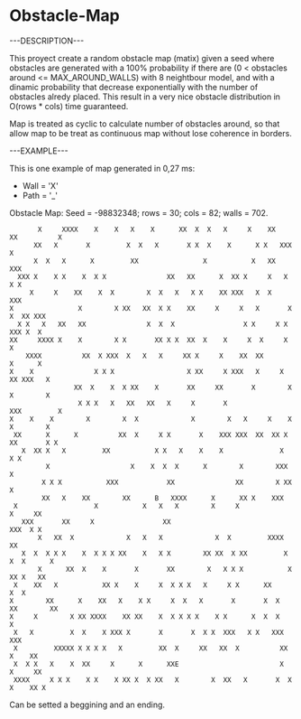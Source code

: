 # Obstacle-Map

---DESCRIPTION---

This proyect create a random obstacle map (matix) given a seed where obstacles are generated with a 100% probability if there are (0 < obstacles around <= MAX_AROUND_WALLS) with 8 neightbour model, and with a dinamic probability that decrease exponentially with the number of obstacles alredy placed. This result in a very nice obstacle distribution in O(rows * cols) time guaranteed.

Map is treated as cyclic to calculate number of obstacles around, so that allow map to be treat as continuous map without lose coherence in borders.

---EXAMPLE---

This is one example of map generated in 0,27 ms:

- Wall = 'X'
- Path = '_'

Obstacle Map: Seed = -98832348; rows = 30; cols = 82; walls = 702.

```
       X     XXXX    X    X   X    X      XX  X  X   X     X    XX   XX          X
      XX   X       X         X  X   X       X X  X    X      X X   XXX      X     
      X  X   X      X         XX                X           X   XX    XXX         
  XXX X    X X    X  X X               XX   XX      X  XX X     X   X        X X  
     X     X    XX    X  X        X  X   X   X X    XX XXX   X  X            XXX  
X                X        X XX   XX  X X    XX     X     X   X       X   X  XX XXX
  X X   X   XX   XX               X  X  X                 X X     X X    XXX X  X 
XX     XXXX X    X        X X       XX X X  XX  X    X     X  X     X X           
    XXXX          XX  X XXX  X   X   X     XX X     X    XX  XX        X      X   
X    X               X X X                  X XX     X XXX   X     X    XX XXX   X
                XX  X    X  X XX    X       XX     XX       X        X X        X 
                 X X X   X   XX   XX   X     X       X               XXX         X
X    X    X        X        X  X             X        X   X     X    X X        X 
 XX      X      X          XX  X     X X       X    XXX XXX  XX  XX X XX       X X
   X  XX X   X         XX           X X   X    X    X              X  X X         
         X                    X    X  X  X      X        X        XXX           X 
        X X X           XXX            XX               XX        X XX        X   
        XX   X    XX        XX      B   XXXX      X      XX X    XXX              
 X                   X           X   X   X        X     X             X     XX    
   XXX       XX     X                 XX                              XXX  X X    
       X   XX  X             X   X   X             X  X         XXXX         XX   
   X  X  X X X    X  X X X XX    X   X X        XX XX  X XX         X  X  X      X
       X      XX  X    X       X       XX        X   X X X           X  XX X   XX 
 X    XX   X           XX X    X     X  X X X   X     X X      XX             X  X
X        XX      X    XX   X    X X     X  X   X       X       X  X   XX        XX
X     X        X XX XXXX    XX XX    X  X X X X    X X      X  X  X    X          
 X   X         X  X    X XXX X       X       X  X X  XXX   X X   XXX  XXX         
 X         XXXXX X X X X   X         XX  X     XX   XX  X          XX   X    XX   
 X  X X   X    X  XX     X      X      XXE                         X   X     XX   
 XXXX     X X X    X X    X XX X  X XX   X        X  XX   X       X  X  X    XX X
 ```

Can be setted a beggining and an ending.

